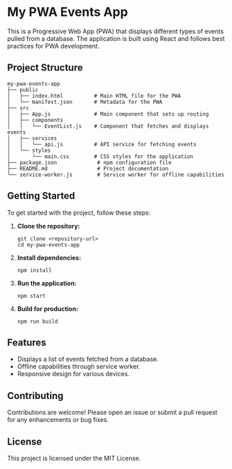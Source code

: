 # My PWA Events App

This is a Progressive Web App (PWA) that displays different types of events pulled from a database. The application is built using React and follows best practices for PWA development.

## Project Structure

```
my-pwa-events-app
├── public
│   ├── index.html          # Main HTML file for the PWA
│   └── manifest.json       # Metadata for the PWA
├── src
│   ├── App.js              # Main component that sets up routing
│   ├── components
│   │   └── EventList.js    # Component that fetches and displays events
│   ├── services
│   │   └── api.js          # API service for fetching events
│   └── styles
│       └── main.css        # CSS styles for the application
├── package.json             # npm configuration file
├── README.md                # Project documentation
└── service-worker.js        # Service worker for offline capabilities
```

## Getting Started

To get started with the project, follow these steps:

1. **Clone the repository:**
   ```
   git clone <repository-url>
   cd my-pwa-events-app
   ```

2. **Install dependencies:**
   ```
   npm install
   ```

3. **Run the application:**
   ```
   npm start
   ```

4. **Build for production:**
   ```
   npm run build
   ```

## Features

- Displays a list of events fetched from a database.
- Offline capabilities through service worker.
- Responsive design for various devices.

## Contributing

Contributions are welcome! Please open an issue or submit a pull request for any enhancements or bug fixes.

## License

This project is licensed under the MIT License.